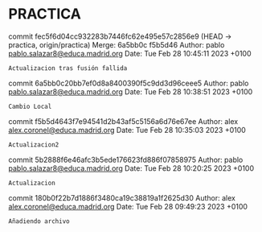 # PRACTICA

commit fec5f6d04cc932283b7446fc62e495e57c2856e9 (HEAD -> practica, origin/practica)
Merge: 6a5bb0c f5b5d46
Author: pablo <pablo.salazar8@educa.madrid.org>
Date:   Tue Feb 28 10:45:11 2023 +0100

    Actualizacion tras fusión fallida

commit 6a5bb0c20bb7ef0d8a8400390f5c9dd3d96ceee5
Author: pablo <pablo.salazar8@educa.madrid.org>
Date:   Tue Feb 28 10:38:51 2023 +0100

    Cambio Local

commit f5b5d4643f7e94541d2b43af5c5156a6d76e67ee
Author: alex <alex.coronel@educa.madrid.org>
Date:   Tue Feb 28 10:35:03 2023 +0100

    Actualizacion2

commit 5b2888f6e46afc3b5ede176623fd886f07858975
Author: pablo <pablo.salazar8@educa.madrid.org>
Date:   Tue Feb 28 10:20:25 2023 +0100

    Actualizacion

commit 180b0f22b7d1886f3480ca19c38819a1f2625d30
Author: alex <alex.coronel@educa.madrid.org>
Date:   Tue Feb 28 09:49:23 2023 +0100

    Añadiendo archivo
